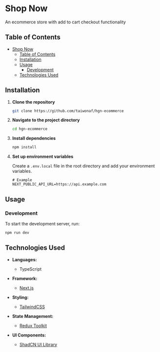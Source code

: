 # Shop Now

An ecommerce store with add to cart checkout functionality

## Table of Contents

- [Shop Now](#shop-now)
  - [Table of Contents](#table-of-contents)
  - [Installation](#installation)
  - [Usage](#usage)
    - [Development](#development)
  - [Technologies Used](#technologies-used)

## Installation

1. **Clone the repository**

   ```bash
   git clone https://github.com/taiwonaf/hgn-ecommerce
   ```

2. **Navigate to the project directory**

   ```bash
   cd hgn-ecommerce
   ```

3. **Install dependencies**

   ```bash
   npm install
   ```

4. **Set up environment variables**

   Create a `.env.local` file in the root directory and add your environment variables.

   ```plaintext
   # Example
   NEXT_PUBLIC_API_URL=https://api.example.com
   ```

## Usage

### Development

To start the development server, run:

```bash
npm run dev
```

## Technologies Used
- **Languages:**
  - TypeScript
  
- **Framework:**
  - [Next.js](https://nextjs.org/)
  
- **Styling:**
  - [TailwindCSS](https://tailwindcss.com/)
  
- **State Management:**
  - [Redux Toolkit](https://redux-toolkit.js.org/)
  
- **UI Components:**
  - [ShadCN UI Library](https://shadcn.dev/)
